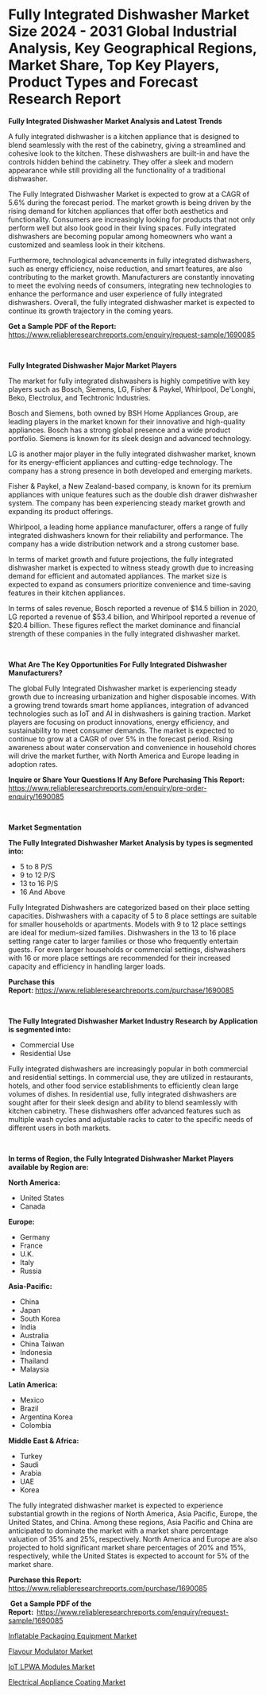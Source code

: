 <p><h1>Fully Integrated Dishwasher Market Size 2024 - 2031 Global Industrial Analysis, Key Geographical Regions, Market Share, Top Key Players, Product Types and Forecast Research Report</h1></p><p><strong>Fully Integrated Dishwasher Market Analysis and Latest Trends</strong></p>
<p><p>A fully integrated dishwasher is a kitchen appliance that is designed to blend seamlessly with the rest of the cabinetry, giving a streamlined and cohesive look to the kitchen. These dishwashers are built-in and have the controls hidden behind the cabinetry. They offer a sleek and modern appearance while still providing all the functionality of a traditional dishwasher.</p><p>The Fully Integrated Dishwasher Market is expected to grow at a CAGR of 5.6% during the forecast period. The market growth is being driven by the rising demand for kitchen appliances that offer both aesthetics and functionality. Consumers are increasingly looking for products that not only perform well but also look good in their living spaces. Fully integrated dishwashers are becoming popular among homeowners who want a customized and seamless look in their kitchens.</p><p>Furthermore, technological advancements in fully integrated dishwashers, such as energy efficiency, noise reduction, and smart features, are also contributing to the market growth. Manufacturers are constantly innovating to meet the evolving needs of consumers, integrating new technologies to enhance the performance and user experience of fully integrated dishwashers. Overall, the fully integrated dishwasher market is expected to continue its growth trajectory in the coming years.</p></p>
<p><strong>Get a Sample PDF of the Report:&nbsp;</strong> <a href="https://www.reliableresearchreports.com/enquiry/request-sample/1690085">https://www.reliableresearchreports.com/enquiry/request-sample/1690085</a></p>
<p>&nbsp;</p>
<p><strong>Fully Integrated Dishwasher Major Market Players</strong></p>
<p><p>The market for fully integrated dishwashers is highly competitive with key players such as Bosch, Siemens, LG, Fisher & Paykel, Whirlpool, De'Longhi, Beko, Electrolux, and Techtronic Industries. </p><p>Bosch and Siemens, both owned by BSH Home Appliances Group, are leading players in the market known for their innovative and high-quality appliances. Bosch has a strong global presence and a wide product portfolio. Siemens is known for its sleek design and advanced technology.</p><p>LG is another major player in the fully integrated dishwasher market, known for its energy-efficient appliances and cutting-edge technology. The company has a strong presence in both developed and emerging markets.</p><p>Fisher & Paykel, a New Zealand-based company, is known for its premium appliances with unique features such as the double dish drawer dishwasher system. The company has been experiencing steady market growth and expanding its product offerings.</p><p>Whirlpool, a leading home appliance manufacturer, offers a range of fully integrated dishwashers known for their reliability and performance. The company has a wide distribution network and a strong customer base.</p><p>In terms of market growth and future projections, the fully integrated dishwasher market is expected to witness steady growth due to increasing demand for efficient and automated appliances. The market size is expected to expand as consumers prioritize convenience and time-saving features in their kitchen appliances.</p><p>In terms of sales revenue, Bosch reported a revenue of $14.5 billion in 2020, LG reported a revenue of $53.4 billion, and Whirlpool reported a revenue of $20.4 billion. These figures reflect the market dominance and financial strength of these companies in the fully integrated dishwasher market.</p></p>
<p>&nbsp;</p>
<p><strong>What Are The Key Opportunities For Fully Integrated Dishwasher Manufacturers?</strong></p>
<p><p>The global Fully Integrated Dishwasher market is experiencing steady growth due to increasing urbanization and higher disposable incomes. With a growing trend towards smart home appliances, integration of advanced technologies such as IoT and AI in dishwashers is gaining traction. Market players are focusing on product innovations, energy efficiency, and sustainability to meet consumer demands. The market is expected to continue to grow at a CAGR of over 5% in the forecast period. Rising awareness about water conservation and convenience in household chores will drive the market further, with North America and Europe leading in adoption rates.</p></p>
<p><strong>Inquire or Share Your Questions If Any Before Purchasing This Report:</strong> <a href="https://www.reliableresearchreports.com/enquiry/pre-order-enquiry/1690085">https://www.reliableresearchreports.com/enquiry/pre-order-enquiry/1690085</a></p>
<p>&nbsp;</p>
<p><strong>Market Segmentation</strong></p>
<p><strong>The Fully Integrated Dishwasher Market Analysis by types is segmented into:</strong></p>
<p><ul><li>5 to 8 P/S</li><li>9 to 12 P/S</li><li>13 to 16 P/S</li><li>16 And Above</li></ul></p>
<p><p>Fully Integrated Dishwashers are categorized based on their place setting capacities. Dishwashers with a capacity of 5 to 8 place settings are suitable for smaller households or apartments. Models with 9 to 12 place settings are ideal for medium-sized families. Dishwashers in the 13 to 16 place setting range cater to larger families or those who frequently entertain guests. For even larger households or commercial settings, dishwashers with 16 or more place settings are recommended for their increased capacity and efficiency in handling larger loads.</p></p>
<p><strong>Purchase this Report:&nbsp;</strong><a href="https://www.reliableresearchreports.com/purchase/1690085">https://www.reliableresearchreports.com/purchase/1690085</a></p>
<p>&nbsp;</p>
<p><strong>The Fully Integrated Dishwasher Market Industry Research by Application is segmented into:</strong></p>
<p><ul><li>Commercial Use</li><li>Residential Use</li></ul></p>
<p><p>Fully integrated dishwashers are increasingly popular in both commercial and residential settings. In commercial use, they are utilized in restaurants, hotels, and other food service establishments to efficiently clean large volumes of dishes. In residential use, fully integrated dishwashers are sought after for their sleek design and ability to blend seamlessly with kitchen cabinetry. These dishwashers offer advanced features such as multiple wash cycles and adjustable racks to cater to the specific needs of different users in both markets.</p></p>
<p>&nbsp;</p>
<p><strong>In terms of Region, the Fully Integrated Dishwasher Market Players available by Region are:</strong></p>
<p>
    <p> <strong> North America: </strong>
        <ul>
            <li>United States</li>
            <li>Canada</li>
        </ul>
        </p> 
    <p> <strong> Europe: </strong>
        <ul>
            <li>Germany</li>
            <li>France</li>
            <li>U.K.</li>
            <li>Italy</li>
            <li>Russia</li>
        </ul>
        </p> 
    <p> <strong> Asia-Pacific: </strong>
        <ul>
            <li>China</li>
            <li>Japan</li>
            <li>South Korea</li>
            <li>India</li>
            <li>Australia</li>
            <li>China Taiwan</li>
            <li>Indonesia</li>
            <li>Thailand</li>
            <li>Malaysia</li>
        </ul>
        </p> 
    <p> <strong> Latin America: </strong>
        <ul>
            <li>Mexico</li>
            <li>Brazil</li>
            <li>Argentina Korea</li>
            <li>Colombia</li>
        </ul>
        </p> 
    <p> <strong> Middle East & Africa: </strong>
        <ul>
            <li>Turkey</li>
            <li>Saudi</li>
            <li>Arabia</li>
            <li>UAE</li>
            <li>Korea</li>
        </ul>
    </p>
    </p>
<p><p>The fully integrated dishwasher market is expected to experience substantial growth in the regions of North America, Asia Pacific, Europe, the United States, and China. Among these regions, Asia Pacific and China are anticipated to dominate the market with a market share percentage valuation of 35% and 25%, respectively. North America and Europe are also projected to hold significant market share percentages of 20% and 15%, respectively, while the United States is expected to account for 5% of the market share.</p></p>
<p><strong>Purchase this Report: </strong><a href="https://www.reliableresearchreports.com/purchase/1690085">https://www.reliableresearchreports.com/purchase/1690085</a></p>
<p>&nbsp;<strong>Get a Sample PDF of the Report:&nbsp;&nbsp;</strong><a href="https://www.reliableresearchreports.com/enquiry/request-sample/1690085">https://www.reliableresearchreports.com/enquiry/request-sample/1690085</a></p>
<p><strong></strong></p>
<p><p><a href="https://issuu.com/reportprime-2/docs/inflatable-packaging-equipment-market-size-2030.pp">Inflatable Packaging Equipment Market</a></p><p><a href="https://github.com/Alonsoolds3wq1d81czn8rbol/Market-Research-Report-List-1/blob/main/flavour-modulator-market.md">Flavour Modulator Market</a></p><p><a href="https://issuu.com/reportprime-2/docs/iot-lpwa-modules-market-size-2030.pptx">IoT LPWA Modules Market</a></p><p><a href="https://github.com/yemakinde/Market-Research-Report-List-1/blob/main/electrical-appliance-coating-market.md">Electrical Appliance Coating Market</a></p></p>